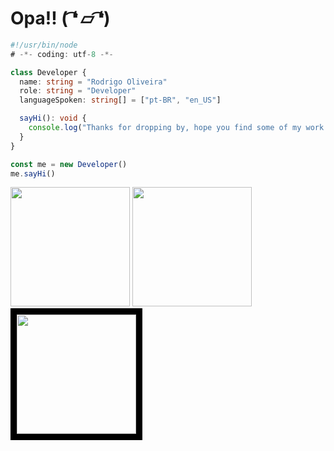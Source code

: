 <h1>Opa!! ( ͡❛ ⏥ ͡❛)</h1>

<style>
        .container {
          display: flex;
          width: 100%;
          height: 300px;
          background-color: black;
          color: white;
        }
      </style>

```TypeScript
#!/usr/bin/node
# -*- coding: utf-8 -*-

class Developer {
  name: string = "Rodrigo Oliveira"
  role: string = "Developer"
  languageSpoken: string[] = ["pt-BR", "en_US"]

  sayHi(): void {
    console.log("Thanks for dropping by, hope you find some of my work interesting.")
  }
}

const me = new Developer()
me.sayHi()
```


<div>
  <img height="191em" src="https://github-readme-stats.vercel.app/api?username=EuJohnnyBravo&hide=contribs&title_color=76ABAE&text_color=EEEEEE&bg_color=161b22&border_color=31363F">
  <img height="191em" src="https://github-readme-stats.vercel.app/api/top-langs/?username=EuJohnnyBravo&layout=compact&title_color=76ABAE&text_color=EEEEEE&bg_color=161b22&border_color=31363F">
  <img height="191em" src="https://i.pinimg.com/originals/fe/ae/a8/feaea85adcadf3370d4900825705dfc2.gif" style="border:10px solid black">
</div>





